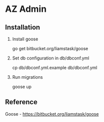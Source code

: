 

AZ Admin
========


Installation
------------

1. Install goose
	
	go get bitbucket.org/liamstask/goose


2. Set db configuration in db/dbconf.yml
	
	cp db/dbconf.yml.example db/dbconf.yml

3. Run migrations
	
	goose up


Reference
---------

Goose - https://bitbucket.org/liamstask/goose

